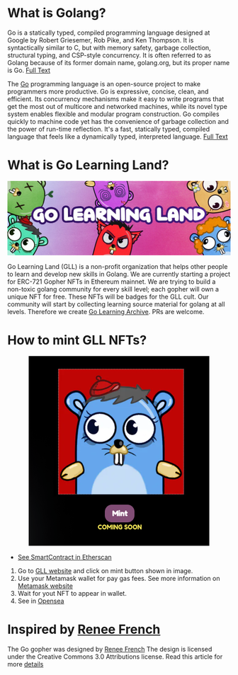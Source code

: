 # What is Golang?

Go is a statically typed, compiled programming language designed at Google by Robert Griesemer, Rob Pike, and Ken Thompson. It is syntactically similar to C, but with memory safety, garbage collection, structural typing, and CSP-style concurrency. It is often referred to as Golang because of its former domain name, golang.org, but its proper name is Go. [Full Text](https://en.wikipedia.org/wiki/Go_(programming_language))

The [Go](https://go.dev/doc/) programming language is an open-source project to make programmers more productive.
Go is expressive, concise, clean, and efficient. Its concurrency mechanisms make it easy to write programs that get the most out of multicore and networked machines, while its novel type system enables flexible and modular program construction. Go compiles quickly to machine code yet has the convenience of garbage collection and the power of run-time reflection. It's a fast, statically typed, compiled language that feels like a dynamically typed, interpreted language. [Full Text](https://go.dev/doc/)

# What is Go Learning Land?

<div align="center"><p><img src="https://github.com/Go-Learning-Land/.github/blob/main/img/header.jpeg"  /></p></center></div>

Go Learning Land (GLL) is a non-profit organization that helps other people to learn and develop new skills in Golang. We are currently starting a project for ERC-721 Gopher NFTs in Ethereum mainnet. We are trying to build a non-toxic golang community for every skill level; each gopher will own a unique NFT for free. These NFTs will be badges for the GLL cult. Our community will start by collecting learning source material for golang at all levels. Therefore we create [Go Learning Archive](https://github.com/Go-Learning-Land/Go-Learning-Archive). PRs are welcome.

# How to mint GLL NFTs?

<div align="center"><p><img src="https://github.com/Go-Learning-Land/Go-Learning-Archive/blob/main/img/mintGopher.png"  /></p></center></div>

* [See SmartContract in Etherscan](https://etherscan.io/address/0x294e749fdf8be4513a7c56d38cab918b7409dc54#code)

1. Go to [GLL website](https://golearningland.com) and click on mint button shown in image.
2. Use your Metamask wallet for pay gas fees. See more information on [Metamask website](https://metamask.io/)
3. Wait for yout NFT to appear in wallet.
4. See in [Opensea](https://opensea.io/collection/go-learning-land)


# Inspired by [Renee French](http://reneefrench.blogspot.com/)
The Go gopher was designed by [Renee French](http://reneefrench.blogspot.com/)
The design is licensed under the Creative Commons 3.0 Attributions license.
Read this article for more [details](https://blog.golang.org/gopher)
